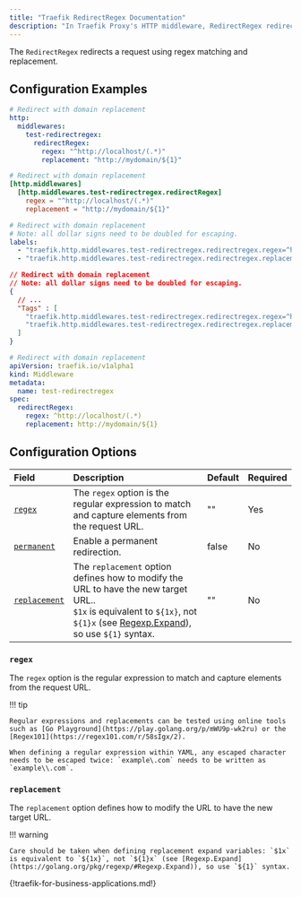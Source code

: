 ```yaml
---
title: "Traefik RedirectRegex Documentation"
description: "In Traefik Proxy's HTTP middleware, RedirectRegex redirecting clients to different locations. Read the technical documentation."
---
```


The `RedirectRegex` redirects a request using regex matching and replacement.

## Configuration Examples

```yaml tab="Structured (YAML)"
# Redirect with domain replacement
http:
  middlewares:
    test-redirectregex:
      redirectRegex:
        regex: "^http://localhost/(.*)"
        replacement: "http://mydomain/${1}"
```

```toml tab="Structured (TOML)"
# Redirect with domain replacement
[http.middlewares]
  [http.middlewares.test-redirectregex.redirectRegex]
    regex = "^http://localhost/(.*)"
    replacement = "http://mydomain/${1}"
```

```yaml tab="Labels"
# Redirect with domain replacement
# Note: all dollar signs need to be doubled for escaping.
labels:
  - "traefik.http.middlewares.test-redirectregex.redirectregex.regex=^http://localhost/(.*)"
  - "traefik.http.middlewares.test-redirectregex.redirectregex.replacement=http://mydomain/$${1}"
```

```json tab="Tags"
// Redirect with domain replacement
// Note: all dollar signs need to be doubled for escaping.
{
  // ...
  "Tags" : [
    "traefik.http.middlewares.test-redirectregex.redirectregex.regex=^http://localhost/(.*)"
    "traefik.http.middlewares.test-redirectregex.redirectregex.replacement=http://mydomain/$${1}"
  ]
}
```

```yaml tab="Kubernetes"
# Redirect with domain replacement
apiVersion: traefik.io/v1alpha1
kind: Middleware
metadata:
  name: test-redirectregex
spec:
  redirectRegex:
    regex: ^http://localhost/(.*)
    replacement: http://mydomain/${1}
```

## Configuration Options

<!-- markdownlint-disable MD013 -->

| Field                        | Description                                                                                                                                                                                                | Default | Required |
|:-----------------------------|:-----------------------------------------------------------------------------------------------------------------------------------------------------------------------------------------------------------|:--------|:---------|
| <a id="opt-regex" href="#opt-regex" title="#opt-regex">`regex`</a> | The `regex` option is the regular expression to match and capture elements from the request URL.| "" | Yes |
| <a id="opt-permanent" href="#opt-permanent" title="#opt-permanent">`permanent`</a> | Enable a permanent redirection. | false | No |
| <a id="opt-replacement" href="#opt-replacement" title="#opt-replacement">`replacement`</a> | The `replacement` option defines how to modify the URL to have the new target URL..<br /> `$1x` is equivalent to `${1x}`, not `${1}x` (see [Regexp.Expand](https://golang.org/pkg/regexp/#Regexp.Expand)), so use `${1}` syntax. | "" | No |

### `regex`

The `regex` option is the regular expression to match and capture elements from the request URL.

!!! tip

    Regular expressions and replacements can be tested using online tools such as [Go Playground](https://play.golang.org/p/mWU9p-wk2ru) or the [Regex101](https://regex101.com/r/58sIgx/2).

    When defining a regular expression within YAML, any escaped character needs to be escaped twice: `example\.com` needs to be written as `example\\.com`.
    
### `replacement`

The `replacement` option defines how to modify the URL to have the new target URL.

!!! warning

    Care should be taken when defining replacement expand variables: `$1x` is equivalent to `${1x}`, not `${1}x` (see [Regexp.Expand](https://golang.org/pkg/regexp/#Regexp.Expand)), so use `${1}` syntax.

{!traefik-for-business-applications.md!}
